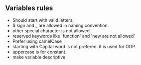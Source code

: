 ## Variables rules
- Should start with valid letters.
- $ sign and _ are allowed in naming convention.
- other special character is not allowed.
- reserved keywords like 'function' and 'new are not allowed'
- Prefer using camelCase
- starting with Capital word is not prefered. it is used for OOP.
- uppercase is for constant.
- make variable descriptive